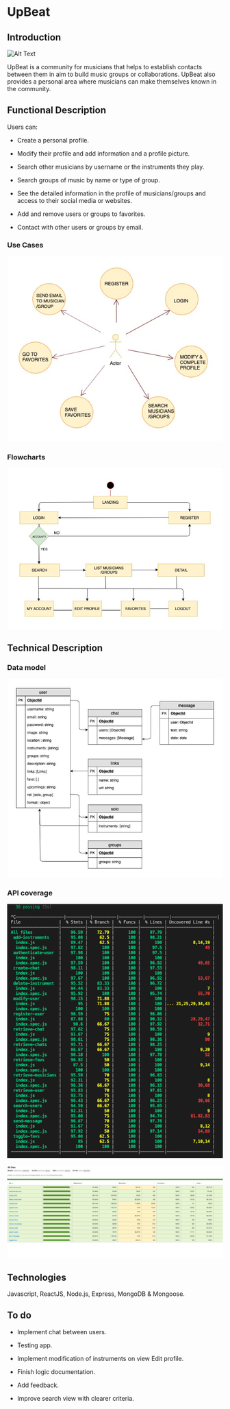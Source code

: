 # UpBeat

## Introduction

![Alt Text](https://media.giphy.com/media/NU8tcjnPaODTy/giphy.gif)

UpBeat is a community for musicians that helps to establish contacts between them in aim to build music groups or collaborations. UpBeat also provides a personal area where musicians can make themselves known in the community. 

## Functional Description

Users can:

* Create a personal profile.

* Modify their profile and add information and a profile picture.

* Search other musicians by username or the instruments they play.

* Search groups of music by name or type of group.

* See the detailed information in the profile of musicians/groups and access to their social media or websites.

* Add and remove users or groups to favorites.

* Contact with other users or groups by email. 


### Use Cases

![Alt text](documentation/usecases.jpg)

### Flowcharts

![Alt text](documentation/workflowdiagram.jpg)

## Technical Description

### Data model

![Alt text](documentation/datamodel1.jpg)

### API coverage

![Alt text](documentation/test-api.png)

![Alt text](documentation/coverage.png)

## Technologies

Javascript, ReactJS, Node.js, Express, MongoDB & Mongoose.

## To do

* Implement chat between users.

* Testing app.

* Implement modification of instruments on view Edit profile.

* Finish logic documentation.

* Add feedback.

* Improve search view with clearer criteria.